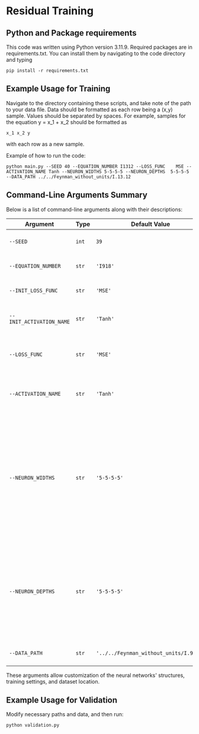 # Residual Training

## Python and Package requirements

This code was written using Python version 3.11.9. Required packages are in requirements.txt. You can install them by navigating to the code directory and typing

    pip install -r requirements.txt

## Example Usage for Training
Navigate to the directory containing these scripts, and take note of the path to your data file. Data should be formatted as each row being a (x,y) sample. Values should be separated by spaces. For example, samples for the equation y = x_1 + x_2 should be formatted as

    x_1 x_2 y

with each row as a new sample.

Example of how to run the code:

    python main.py --SEED 40 --EQUATION_NUMBER I1312 --LOSS_FUNC    MSE --ACTIVATION_NAME Tanh --NEURON_WIDTHS 5-5-5-5 --NEURON_DEPTHS  5-5-5-5 --DATA_PATH ../../Feynman_without_units/I.13.12
    
## Command-Line Arguments Summary

Below is a list of command-line arguments along with their descriptions:

| Argument                 | Type  | Default Value                     | Description |
|--------------------------|------|---------------------------------|-------------|
| `--SEED`                | `int`  | `39`                            | Random seed for reproducibility. |
| `--EQUATION_NUMBER`      | `str`  | `'I918'`                        | Identifier for the equation being used. |
| `--INIT_LOSS_FUNC`       | `str`  | `'MSE'`                          | Loss function for the initial network. |
| `--INIT_ACTIVATION_NAME` | `str`  | `'Tanh'`                         | Activation function for the initial network. |
| `--LOSS_FUNC`           | `str`  | `'MSE'`                          | Loss function to be used in training the residual networks. |
| `--ACTIVATION_NAME`     | `str`  | `'Tanh'`                         | Activation function to be used in the residual networks. |
| `--NEURON_WIDTHS`       | `str`  | `'5-5-5-5'`                      | Defines the widths (number of neurons per layer) of each of the networks. 5-5-5-5 means one initial network and three residual networks which each have 5 neurons in each hidden layer. |
| `--NEURON_DEPTHS`       | `str`  | `'5-5-5-5'`                      | Defines the depths of each of the neural networks. 5-5-5-5 means one initial network and three residual networks which each have 5 hidden layers.|
| `--DATA_PATH`           | `str`  | `'../../Feynman_without_units/I.9.18'` | Path to the training dataset. |

These arguments allow customization of the neural networks' structures, training settings, and dataset location.

## Example Usage for Validation
Modify necessary paths and data, and then run:

    python validation.py

